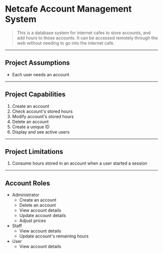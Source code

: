 # Netcafe Account Management System

> This is a database system for internet cafes to store accounts, and add hours to those accounts.
> It can be accessed remotely through the web without needing to go into the internet cafe.

___
## Project Assumptions
- Each user needs an account

___
## Project Capabilities
1. Create an account
2. Check account's stored hours
3. Modify account's stored hours
4. Delete an account
5. Create a unique ID
6. Display and see active users

___
## Project Limitations
1. Consume hours stored in an account when a user started a session

___
## Account Roles
* Administrator
  * Create an account
  * Delete an account
  * View account details
  * Update account details
  * Adjust prices
* Staff
  * View account details
  * Update account's remaining hours
* User
  * View account details
